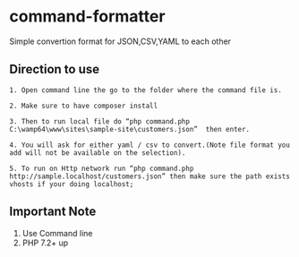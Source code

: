# command-formatter
Simple convertion format for JSON,CSV,YAML to each other

## Direction to use
 
 ```
1. Open command line the go to the folder where the command file is.
 ```
  
 ```
2. Make sure to have composer install
 ```
  
 ```
3. Then to run local file do “php command.php C:\wamp64\www\sites\sample-site\customers.json”  then enter.
 ```
  
 ```
4. You will ask for either yaml / csv to convert.(Note file format you add will not be available on the selection).
 ```
  
 ```
5. To run on Http network run “php command.php http://sample.localhost/customers.json” then make sure the path exists vhosts if your doing localhost;
 
 ```


## Important Note
1. Use Command line
2. PHP 7.2+ up


 
